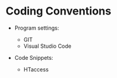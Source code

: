 # Coding Conventions

- Program settings:
  - GIT
  - Visual Studio Code

- Code Snippets:
  - HTaccess
